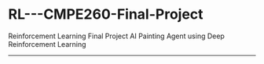 # RL---CMPE260-Final-Project
Reinforcement Learning Final Project
AI Painting Agent using Deep Reinforcement Learning <br/> <hr/>
